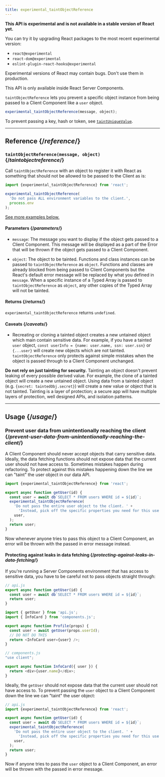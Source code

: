 ```yaml
---
title: experimental_taintObjectReference
---
```


<Wip>

**This API is experimental and is not available in a stable version of React yet.**

You can try it by upgrading React packages to the most recent experimental version:

- `react@experimental`
- `react-dom@experimental`
- `eslint-plugin-react-hooks@experimental`

Experimental versions of React may contain bugs. Don't use them in production.

This API is only available inside React Server Components.

</Wip>


<Intro>

`taintObjectReference` lets you prevent a specific object instance from being passed to a Client Component like a `user` object.

```js
experimental_taintObjectReference(message, object);
```

To prevent passing a key, hash or token, see [`taintUniqueValue`](/reference/react/experimental_taintUniqueValue).

</Intro>

<InlineToc />

---

## Reference {/*reference*/}

### `taintObjectReference(message, object)` {/*taintobjectreference*/}

Call `taintObjectReference` with an object to register it with React as something that should not be allowed to be passed to the Client as is:

```js
import {experimental_taintObjectReference} from 'react';

experimental_taintObjectReference(
  'Do not pass ALL environment variables to the client.',
  process.env
);
```

[See more examples below.](#usage)

#### Parameters {/*parameters*/}

* `message`: The message you want to display if the object gets passed to a Client Component. This message will be displayed as a part of the Error that will be thrown if the object gets passed to a Client Component.

* `object`: The object to be tainted. Functions and class instances can be passed to `taintObjectReference` as `object`. Functions and classes are already blocked from being passed to Client Components but the React's default error message will be replaced by what you defined in `message`. When a specific instance of a Typed Array is passed to `taintObjectReference` as `object`, any other copies of the Typed Array will not be tainted.

#### Returns {/*returns*/}

`experimental_taintObjectReference` returns `undefined`.

#### Caveats {/*caveats*/}

- Recreating or cloning a tainted object creates a new untained object which main contain sensitive data. For example, if you have a tainted `user` object, `const userInfo = {name: user.name, ssn: user.ssn}` or `{...user}` will create new objects which are not tainted. `taintObjectReference` only protects against simple mistakes when the object is passed through to a Client Component unchanged.

<Pitfall>

**Do not rely on just tainting for security.** Tainting an object doesn't prevent leaking of every possible derived value. For example, the clone of a tainted object will create a new untained object. Using data from a tainted object (e.g. `{secret: taintedObj.secret}`) will create a new value or object that is not tainted. Tainting is a layer of protection; a secure app will have multiple layers of protection, well designed APIs, and isolation patterns.

</Pitfall>

---

## Usage {/*usage*/}

### Prevent user data from unintentionally reaching the client {/*prevent-user-data-from-unintentionally-reaching-the-client*/}

A Client Component should never accept objects that carry sensitive data. Ideally, the data fetching functions should not expose data that the current user should not have access to. Sometimes mistakes happen during refactoring. To protect against this mistakes happening down the line we can "taint" the user object in our data API.

```js
import {experimental_taintObjectReference} from 'react';

export async function getUser(id) {
  const user = await db`SELECT * FROM users WHERE id = ${id}`;
  experimental_taintObjectReference(
    'Do not pass the entire user object to the client. ' +
      'Instead, pick off the specific properties you need for this use case.',
    user,
  );
  return user;
}
```

Now whenever anyone tries to pass this object to a Client Component, an error will be thrown with the passed in error message instead.

<DeepDive>

#### Protecting against leaks in data fetching {/*protecting-against-leaks-in-data-fetching*/}

If you're running a Server Components environment that has access to sensitive data, you have to be careful not to pass objects straight through:

```js
// api.js
export async function getUser(id) {
  const user = await db`SELECT * FROM users WHERE id = ${id}`;
  return user;
}
```

```js
import { getUser } from 'api.js';
import { InfoCard } from 'components.js';

export async function Profile(props) {
  const user = await getUser(props.userId);
  // DO NOT DO THIS
  return <InfoCard user={user} />;
}
```

```js
// components.js
"use client";

export async function InfoCard({ user }) {
  return <div>{user.name}</div>;
}
```

Ideally, the `getUser` should not expose data that the current user should not have access to. To prevent passing the `user` object to a Client Component down the line we can "taint" the user object:


```js
// api.js
import {experimental_taintObjectReference} from 'react';

export async function getUser(id) {
  const user = await db`SELECT * FROM users WHERE id = ${id}`;
  experimental_taintObjectReference(
    'Do not pass the entire user object to the client. ' +
      'Instead, pick off the specific properties you need for this use case.',
    user,
  );
  return user;
}
```

Now if anyone tries to pass the `user` object to a Client Component, an error will be thrown with the passed in error message.

</DeepDive>
